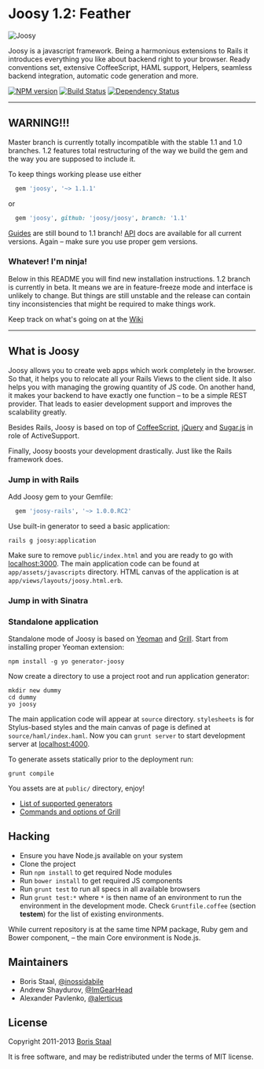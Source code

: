 # Joosy 1.2: Feather

![Joosy](http://f.cl.ly/items/2N2J453J2B353F1A0t0I/joocy1.1.png)

Joosy is a javascript framework. Being a harmonious extensions to Rails it introduces everything you like about backend right to your browser. Ready conventions set, extensive CoffeeScript, HAML support, Helpers, seamless backend integration, automatic code generation and more.

[![NPM version](https://badge.fury.io/js/joosy.png)](http://badge.fury.io/js/joosy)
[![Build Status](https://travis-ci.org/joosy/joosy.png)](https://travis-ci.org/joosy/joosy)
[![Dependency Status](https://gemnasium.com/joosy/joosy.png)](https://gemnasium.com/joosy/joosy)

---

## WARNING!!!

Master branch is currently totally incompatible with the stable 1.1 and 1.0 branches. 1.2 features
total restructuring of the way we build the gem and the way you are supposed to include it.

To keep things working please use either

```ruby
  gem 'joosy', '~> 1.1.1'
```

or

```ruby
  gem 'joosy', github: 'joosy/joosy', branch: '1.1'
```

[Guides](http://guides.joosy.ws/) are still bound to 1.1 branch! [API](http://api.joosy.ws/) docs
are available for all current versions. Again – make sure you use proper gem versions.

### Whatever! I'm ninja!

Below in this README you will find new installation instructions. 1.2 branch is currently in beta.
It means we are in feature-freeze mode and interface is unlikely to change. But things are still
unstable and the release can contain tiny inconsistencies that might be required to make things work.

Keep track on what's going on at the [Wiki](https://github.com/joosy/joosy/wiki#12-feather)

---

## What is Joosy

Joosy allows you to create web apps which work completely in the browser. So that, it helps you to relocate all your Rails Views to the client side. It also helps you with managing the growing quantity of JS code. On another hand, it makes your backend to have exactly one function – to be a simple REST provider. That leads to easier development support and improves the scalability greatly.

Besides Rails, Joosy is based on top of [CoffeeScript](http://coffeescript.org/), [jQuery](http://jquery.com/) and [Sugar.js](http://sugarjs.com/) in role of ActiveSupport.

Finally, Joosy boosts your development drastically. Just like the Rails framework does.

### Jump in with Rails

Add Joosy gem to your Gemfile:

```ruby
  gem 'joosy-rails', '~> 1.0.0.RC2'
```

Use built-in generator to seed a basic application:

    rails g joosy:application

Make sure to remove `public/index.html` and you are ready to go with [localhost:3000](http://localhost:3000/). The main application code can be found at `app/assets/javascripts` directory. HTML canvas of the application is at `app/views/layouts/joosy.html.erb`.

### Jump in with Sinatra

### Standalone application

Standalone mode of Joosy is based on [Yeoman](http://yeoman.io) and [Grill](https://github.com/joosy/grill). Start from installing proper Yeoman extension:

    npm install -g yo generator-joosy

Now create a directory to use a project root and run application generator:

    mkdir new dummy
    cd dummy
    yo joosy

The main application code will appear at `source` directory. `stylesheets` is for Stylus-based styles and the main canvas of page is defined at `source/haml/index.haml`. Now you can `grunt server` to start development server at [localhost:4000](http://localhost:4000/).

To generate assets statically prior to the deployment run:

    grunt compile

You assets are at `public/` directory, enjoy!

* [List of supported generators](https://github.com/joosy/generator-joosy#available-in-app-generators)
* [Commands and options of Grill](https://github.com/joosy/grill#commands)

## Hacking

  * Ensure you have Node.js available on your system
  * Clone the project
  * Run `npm install` to get required Node modules
  * Run `bower install` to get required JS components
  * Run `grunt test` to run all specs in all available browsers
  * Run `grunt test:*` where `*` is then name of an environment to run the environment in the development mode. Check `Gruntfile.coffee` (section **testem**) for the list of existing environments.

While current repository is at the same time NPM package, Ruby gem and Bower component, – the main Core
environment is Node.js.

## Maintainers

* Boris Staal, [@inossidabile](http://staal.io)
* Andrew Shaydurov, [@ImGearHead](http://twitter.com/ImGearHead)
* Alexander Pavlenko, [@alerticus](http://twitter.com/alerticus)

## License

Copyright 2011-2013 [Boris Staal](http://staal.io)

It is free software, and may be redistributed under the terms of MIT license.
